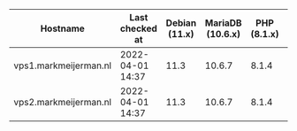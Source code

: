 | Hostname              | Last checked at  | Debian (11.x) | MariaDB (10.6.x) | PHP (8.1.x)                                 | Nginx (1.20.x) | Composer (2.1.x) | RabbitMQ (3.9.11) | Erlang (24) |
|-----------------------|------------------|---------------|------------------|---------------------------------------------|----------------|------------------|-------------------|-------------|
| vps1.markmeijerman.nl | 2022-04-01 14:37 | 11.3 | 10.6.7 | 8.1.4 | 1.20.2 | 2.3.2 |  |  |
| vps2.markmeijerman.nl | 2022-04-01 14:37 | 11.3 | 10.6.7 | 8.1.4 | 1.20.2 | 2.3.2 | 3.9.11 | 23 |
